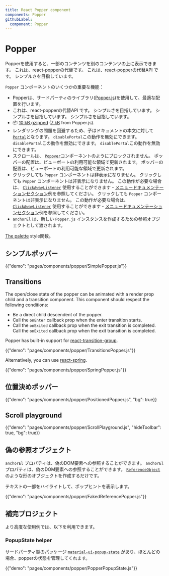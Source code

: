```yaml
---
title: React Popper component
components: Popper
githubLabel:
  component: Popper
---
```


# Popper

<p class="description">Popperを使用すると、一部のコンテンツを別のコンテンツの上に表示できます。 これは、react-popperの代替です。 これは、react-popperの代替API です。 シンプルさを目指しています。</p>

`Popper` コンポーネントのいくつかの重要な機能：

- Popperは、サードパーティのライブラリ([Popper.js](https://github.com/FezVrasta/popper.js))を使用して、最適な配置を行います。
- これは、react-popperの代替API です。 シンプルさを目指しています。 シンプルさを目指しています。 シンプルさを目指しています。
- 📦 [10 kB gzipped](/size-snapshot) ([7 kB](https://bundlephobia.com/result?p=popper.js) from Popper.js).
- レンダリングの問題を回避するため、子はドキュメントの本文に対して [`Portal`](/components/portal/)となります。 `disablePortal`この動作を無効にできます。 `disablePortal`この動作を無効にできます。 `disablePortal`この動作を無効にできます。
- スクロールは、 [`Popover`](/components/popover/)コンポーネントのようにブロックされません。 ポッパーの配置は、ビューポートの利用可能な領域で更新されます。 ポッパーの配置は、ビューポートの利用可能な領域で更新されます。
- クリックしても `Popper` コンポーネントは非表示になりません。 クリックしても `Popper` コンポーネントは非表示になりません。 この動作が必要な場合は、 [`ClickAwayListener`](/components/click-away-listener/) 使用することができます - [メニュードキュメンテーションセクション](/components/menus/#menulist-composition)例を参照してください。 クリックしても `Popper` コンポーネントは非表示になりません。 この動作が必要な場合は、 [`ClickAwayListener`](/components/click-away-listener/) 使用することができます - [メニュードキュメンテーションセクション](/components/menus/#menulist-composition)例を参照してください。
- `anchorEl` は、新しい `Popper.js` インスタンスを作成するための参照オブジェクトとして渡されます。

[The palette](/system/palette/) style関数。

## シンプルポッパー

{{"demo": "pages/components/popper/SimplePopper.js"}}

## Transitions

The open/close state of the popper can be animated with a render prop child and a transition component. This component should respect the following conditions:

- Be a direct child descendent of the popper.
- Call the `onEnter` callback prop when the enter transition starts.
- Call the `onExited` callback prop when the exit transition is completed. Call the `onExited` callback prop when the exit transition is completed.

Popper has built-in support for [react-transition-group](https://github.com/reactjs/react-transition-group).

{{"demo": "pages/components/popper/TransitionsPopper.js"}}

Alternatively, you can use [react-spring](https://github.com/react-spring/react-spring).

{{"demo": "pages/components/popper/SpringPopper.js"}}

## 位置決めポッパー

{{"demo": "pages/components/popper/PositionedPopper.js", "bg": true}}

## Scroll playground

{{"demo": "pages/components/popper/ScrollPlayground.js", "hideToolbar": true, "bg": true}}

## 偽の参照オブジェクト

`anchorEl` プロパティは、偽のDOM要素への参照することができます。 `anchorEl` プロパティは、偽のDOM要素への参照することができます。 [`ReferenceObject`](https://github.com/FezVrasta/popper.js/blob/0642ce0ddeffe3c7c033a412d4d60ce7ec8193c3/packages/popper/index.d.ts#L118-L123)のような形のオブジェクトを作成するだけです。

テキストの一部をハイライトして、ポップヒントを表示します。

{{"demo": "pages/components/popper/FakedReferencePopper.js"}}

## 補完プロジェクト

より高度な使用例では、以下を利用できます。

### PopupState helper

サードパーティ製のパッケージ [`material-ui-popup-state`](https://github.com/jcoreio/material-ui-popup-state) があり、ほとんどの場合、popperの状態を管理してくれます。

{{"demo": "pages/components/popper/PopperPopupState.js"}}
